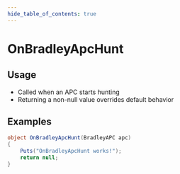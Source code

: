 ```yaml
---
hide_table_of_contents: true
---
```


# OnBradleyApcHunt

## Usage

* Called when an APC starts hunting
* Returning a non-null value overrides default behavior

## Examples

```csharp title=""
object OnBradleyApcHunt(BradleyAPC apc)
{
    Puts("OnBradleyApcHunt works!");
    return null;
}
```
